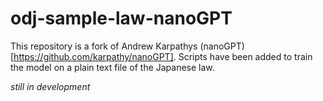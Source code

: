 
# odj-sample-law-nanoGPT

This repository is a fork of Andrew Karpathys (nanoGPT)[https://github.com/karpathy/nanoGPT].
Scripts have been added to train the model on a plain text file of the Japanese law.

*still in development*
